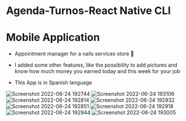 # Agenda-Turnos-React Native CLI
# Mobile Application

- Appointment manager for a nails services store 💅
- I added some other features, like the possibility to add pictures and know how much money you earned today and this week for your job


-  This App is in Spanish language


![Screenshot 2022-06-24 192744](https://user-images.githubusercontent.com/77502194/175719052-5ecfcf0f-bbca-4aca-8d89-88dba2beb64e.png)
![Screenshot 2022-06-24 193106](https://user-images.githubusercontent.com/77502194/175719067-509a8c93-e0e9-46e4-ad2f-b4172d850a1f.png)
![Screenshot 2022-06-24 192814](https://user-images.githubusercontent.com/77502194/175719079-579dbd61-24b3-458e-8b70-56ad668edc37.png)
![Screenshot 2022-06-24 192832](https://user-images.githubusercontent.com/77502194/175719080-99f153e9-f62b-4bed-9ea7-9428d1d139bb.png)
![Screenshot 2022-06-24 192851](https://user-images.githubusercontent.com/77502194/175719084-4c86c89d-465a-472c-a1a1-6a50371c258a.png)
![Screenshot 2022-06-24 192918](https://user-images.githubusercontent.com/77502194/175719085-ddc9caf2-2262-460d-8c98-6d5d20c0249a.png)
![Screenshot 2022-06-24 192944](https://user-images.githubusercontent.com/77502194/175719087-473f8e4c-191a-4c58-b5cf-659b616a4094.png)
![Screenshot 2022-06-24 193005](https://user-images.githubusercontent.com/77502194/175719088-c4657efd-7a61-4a90-8181-8fd13bb0238b.png)

